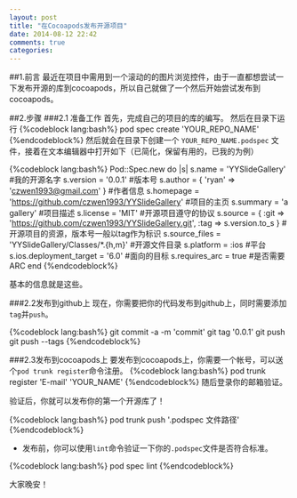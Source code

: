 ```yaml
---
layout: post
title: "在Cocoapods发布开源项目"
date: 2014-08-12 22:42
comments: true
categories: 
---
```


##1.前言
最近在项目中需用到一个滚动的的图片浏览控件，由于一直都想尝试一下发布开源的库到cocoapods，所以自己就做了一个然后开始尝试发布到cocoapods。

##2.步骤
###2.1 准备工作
首先，完成自己的项目的库的编写。
然后在目录下运行
{%codeblock lang:bash%}
pod spec create 'YOUR_REPO_NAME'
{%endcodeblock%}
然后就会在目录下创建一个 `YOUR_REPO_NAME.podspec` 文件，接着在文本编辑器中打开如下（已简化，保留有用的，已我的为例）


{%codeblock lang:bash%}
Pod::Spec.new do |s|
  s.name     = 'YYSlideGallery'									#我的开源名字
  s.version  = '0.0.1'											#版本号
  s.author   = { 'ryan' => 'czwen1993@gmail.com' }				#作者信息
  s.homepage = 'https://github.com/czwen1993/YYSlideGallery'	#项目的主页
  s.summary  = 'a gallery'										#项目描述
  s.license  = 'MIT'											#开源项目遵守的协议
  s.source   = { :git => 'https://github.com/czwen1993/YYSlideGallery.git', :tag => s.version.to_s }	#开源项目的资源，版本号一般以tag作为标识
  s.source_files = 'YYSlideGallery/Classes/*.{h,m}'				#开源文件目录
  s.platform = :ios												#平台
  s.ios.deployment_target = '6.0'								#面向的目标
  s.requires_arc = true											#是否需要ARC
end
{%endcodeblock%}

基本的信息就是这些。

###2.2发布到github上
现在，你需要把你的代码发布到github上，同时需要添加`tag`并`push`。

{%codeblock lang:bash%}
git commit -a -m 'commit'
git tag '0.0.1'
git push
git push --tags
{%endcodeblock%}


###2.3发布到cocoapods上
要发布到cocoapods上，你需要一个帐号，可以送个`pod trunk register`命令注册。
{%codeblock lang:bash%}
pod trunk register 'E-mail' 'YOUR_NAME'
{%endcodeblock%}
随后登录你的邮箱验证。


验证后，你就可以发布你的第一个开源库了！

{%codeblock lang:bash%}
pod trunk push '.podspec 文件路径'
{%endcodeblock%}

* 发布前，你可以使用`lint`命令验证一下你的`.podspec`文件是否符合标准。

{%codeblock lang:bash%}
pod spec lint
{%endcodeblock%}

大家晚安！